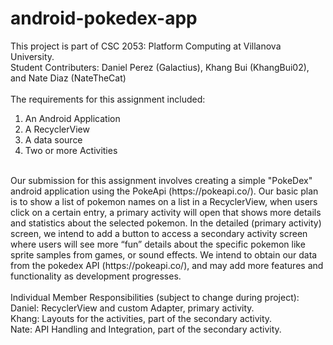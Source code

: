 # android-pokedex-app

This project is part of CSC 2053: Platform Computing at Villanova University. <br>
Student Contributers: Daniel Perez (Galactius), Khang Bui (KhangBui02), and Nate Diaz (NateTheCat)<br>
<br>
The requirements for this assignment included:<br> 
1. An Android Application <br>
2. A RecyclerView <br>
3. A data source <br>
4. Two or more Activities <br>
<br>
Our submission for this assignment involves creating a simple "PokeDex" android application using the PokeApi (https://pokeapi.co/). Our basic plan is to show a list of pokemon names on a list in a RecyclerView, when users click on a certain entry, a primary activity will open that shows more details and statistics about the selected pokemon. In the detailed (primary activity) screen, we intend to add a button to access a secondary activity screen where users will see more “fun” details about the specific pokemon like sprite samples from games, or sound effects. We intend to obtain our data from the pokedex API (https://pokeapi.co/), and may add more features and functionality as development progresses. <br>
<br>
Individual Member Responsibilities (subject to change during project): <br>
Daniel: RecyclerView and custom Adapter, primary activity. <br>
Khang: Layouts for the activities, part of the secondary activity. <br>
Nate: API Handling and Integration, part of the secondary activity. <br>
